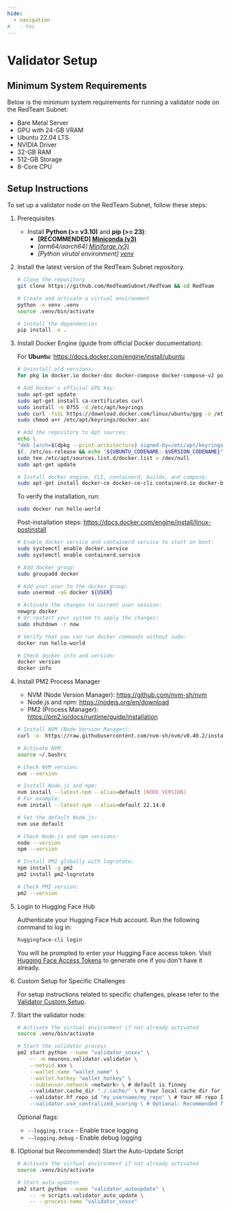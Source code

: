 ```yaml
---
hide:
  - navigation
#   - toc
---
```


# Validator Setup

## Minimum System Requirements

Below is the minimum system requirements for running a validator node on the RedTeam Subnet:

- Bare Metal Server
- GPU with 24-GB VRAM
- Ubuntu 22.04 LTS
- NVIDIA Driver
- 32-GB RAM
- 512-GB Storage
- 8-Core CPU

## Setup Instructions

To set up a validator node on the RedTeam Subnet, follow these steps:

1. Prerequisites

    - Install **Python (>= v3.10)** and **pip (>= 23)**:
        - **[RECOMMENDED]  [Miniconda (v3)](https://www.anaconda.com/docs/getting-started/miniconda/install)**
        - *[arm64/aarch64]  [Miniforge (v3)](https://github.com/conda-forge/miniforge)*
        - *[Python virutal environment]  [venv](https://docs.python.org/3/library/venv.html)*

2. Install the latest version of the RedTeam Subnet repository.

    ```sh
    # Clone the repository
    git clone https://github.com/RedTeamSubnet/RedTeam && cd RedTeam

    # Create and activate a virtual environment
    python -m venv .venv
    source .venv/bin/activate

    # Install the dependencies
    pip install -e .
    ```

3. Install Docker Engine (guide from official Docker documentation):

    For **Ubuntu**: <https://docs.docker.com/engine/install/ubuntu>

    ```sh
    # Uninstall old versions:
    for pkg in docker.io docker-doc docker-compose docker-compose-v2 podman-docker containerd runc; do sudo apt-get remove $pkg; done

    # Add Docker's official GPG key:
    sudo apt-get update
    sudo apt-get install ca-certificates curl
    sudo install -m 0755 -d /etc/apt/keyrings
    sudo curl -fsSL https://download.docker.com/linux/ubuntu/gpg -o /etc/apt/keyrings/docker.asc
    sudo chmod a+r /etc/apt/keyrings/docker.asc

    # Add the repository to Apt sources:
    echo \
    "deb [arch=$(dpkg --print-architecture) signed-by=/etc/apt/keyrings/docker.asc] https://download.docker.com/linux/ubuntu \
    $(. /etc/os-release && echo "${UBUNTU_CODENAME:-$VERSION_CODENAME}") stable" | \
    sudo tee /etc/apt/sources.list.d/docker.list > /dev/null
    sudo apt-get update

    # Install docker engine, CLI, containerd, buildx, and compose:
    sudo apt-get install docker-ce docker-ce-cli containerd.io docker-buildx-plugin docker-compose-plugin
    ```

    To verify the installation, run:

    ```sh
    sudo docker run hello-world
    ```

    Post-installation steps: <https://docs.docker.com/engine/install/linux-postinstall>

    ```sh
    # Enable docker service and containerd service to start on boot:
    sudo systemctl enable docker.service
    sudo systemctl enable containerd.service

    # Add docker group:
    sudo groupadd docker

    # Add your user to the docker group:
    sudo usermod -aG docker ${USER}

    # Activate the changes to current user session:
    newgrp docker
    # Or restart your system to apply the changes:
    sudo shutdown -r now

    # Verify that you can run docker commands without sudo:
    docker run hello-world

    # Check docker info and version:
    docker version
    docker info
    ```

4. Install PM2 Process Manager

    - NVM (Node Version Manager): <https://github.com/nvm-sh/nvm>
    - Node.js and npm: <https://nodejs.org/en/download>
    - PM2 (Process Manager): <https://pm2.io/docs/runtime/guide/installation>

    ```sh
    # Install NVM (Node Version Manager):
    curl -o- https://raw.githubusercontent.com/nvm-sh/nvm/v0.40.2/install.sh | bash

    # Activate NVM:
    source ~/.bashrc

    # Check NVM version:
    nvm --version

    # Install Node.js and npm:
    nvm install --latest-npm --alias=default [NODE_VERSION]
    # For example:
    nvm install --latest-npm --alias=default 22.14.0

    # Set the default Node.js:
    nvm use default

    # Check Node.js and npm versions:
    node --version
    npm --version

    # Install PM2 globally with logrotate:
    npm install -g pm2
    pm2 install pm2-logrotate

    # Check PM2 version:
    pm2 --version
    ```

5. Login to Hugging Face Hub

    Authenticate your Hugging Face Hub account. Run the following command to log in:

    ```sh
    huggingface-cli login
    ```

    You will be prompted to enter your Hugging Face access token. Visit [Hugging Face Access Tokens](https://huggingface.co/settings/tokens) to generate one if you don't have it already.

6. Custom Setup for Specific Challenges

    For setup instructions related to specific challenges, please refer to the [Validator Custom Setup](./4.validator_custom.md).

7. Start the validator node:

    ```sh
    # Activate the virtual environment if not already activated
    source .venv/bin/activate

    # Start the validator process
    pm2 start python --name "validator_snxxx" \
        -- -m neurons.validator.validator \
        --netuid xxx \
        --wallet.name "wallet_name" \
        --wallet.hotkey "wallet_hotkey" \
        --subtensor.network <network> \ # default is finney
        --validator.cache_dir "./.cache/" \ # Your local cache dir for miners commits.
        --validator.hf_repo_id "my_username/my_repo" \ # Your HF repo ID for storing miners' commits. You need to create your own repo; recommend creating a new HF account
        --validator.use_centralized_scoring \ # Optional: Recommended for high VTRUST, opt-in to get scores of challenges from a centralized server
    ```

    Optional flags:

    - `--logging.trace` - Enable trace logging
    - `--logging.debug` - Enable debug logging

8. (Optional but Recommended) Start the Auto-Update Script

    ```sh
    # Activate the virtual environment if not already activated
    source .venv/bin/activate

    # Start auto-updater
    pm2 start python --name "validator_autoupdate" \
        -- -m scripts.validator_auto_update \
        -- --process-name "validator_snxxx"
    ```
